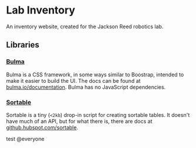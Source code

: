 # Lab Inventory

An inventory website, created for the Jackson Reed robotics lab.

## Libraries

### [Bulma](https://bulma.io/)

Bulma is a CSS framework, in some ways similar to Boostrap, intended to make it easier to build the UI. The docs can be found at [bulma.io/documentation](https://bulma.io/documentation/). Bulma has no JavaScript dependencies.

### [Sortable](https://github.com/HubSpot/sortable)

Sortable is a tiny (`<2kb`) drop-in script for creating sortable tables. It doesn't have much of an API, but for what there is, there are docs at [github.hubspot.com/sortable](https://github.hubspot.com/sortable/api/options/).

test @everyone
